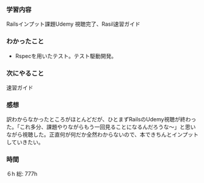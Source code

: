 ### 学習内容
Railsインプット課題Udemy 視聴完了、Rasil速習ガイド
### わかったこと
- Rspecを用いたテスト。テスト駆動開発。
### 次にやること
速習ガイド
### 感想
訳わからなかったところがほとんどだが、ひとまずRailsのUdemy視聴が終わった。「これ多分、課題やりながらもう一回見ることになるんだろうな〜」と思いながら視聴した。正直何が何だか全然わからないので、本できちんとインプットしていきたい。
### 時間
６h
総: 777h

